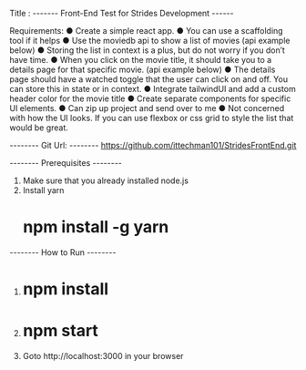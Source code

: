 Title :
------- Front-End Test for Strides Development ------

Requirements:
● Create a simple react app. 
● You can use a scaffolding tool if it helps 
● Use the moviedb api to show a list of movies (api example below) 
● Storing the list in context is a plus, but do not worry if you don’t have time. 
● When you click on the movie title, it should take you to a details page for that specific movie. (api example below) 
● The details page should have a watched toggle that the user can click on and off. You can store this in state or in context. 
● Integrate tailwindUI and add a custom header color for the movie title 
● Create separate components for specific UI elements. 
● Can zip up project and send over to me 
● Not concerned with how the UI looks. If you can use flexbox or css grid to style the list that would be great.

-------- Git Url: --------
https://github.com/ittechman101/StridesFrontEnd.git


-------- Prerequisites --------
1. Make sure that you already installed node.js
2. Install yarn
    # npm install -g yarn

-------- How to Run --------

1. # npm install 
2. # npm start
3. Goto http://localhost:3000 in your browser
